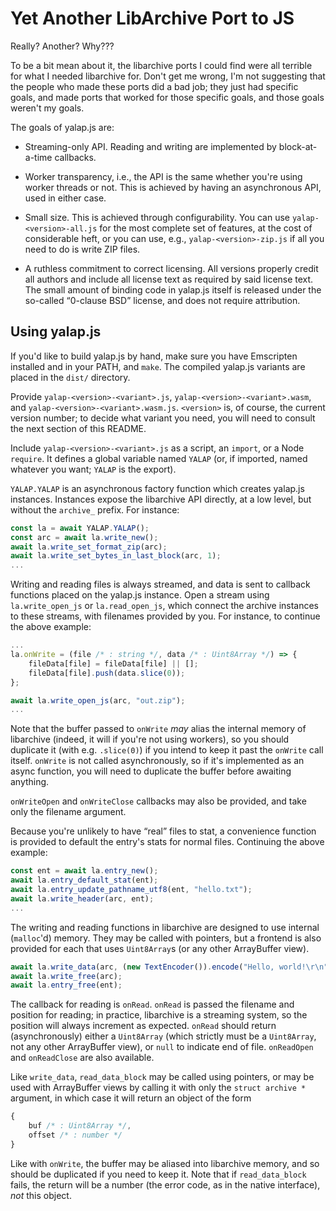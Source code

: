 # Yet Another LibArchive Port to JS

Really? Another? Why???

To be a bit mean about it, the libarchive ports I could find were all terrible
for what I needed libarchive for. Don't get me wrong, I'm not suggesting that
the people who made these ports did a bad job; they just had specific goals, and
made ports that worked for those specific goals, and those goals weren't my
goals.

The goals of yalap.js are:

 * Streaming-only API. Reading and writing are implemented by block-at-a-time
   callbacks.

 * Worker transparency, i.e., the API is the same whether you're using worker
   threads or not. This is achieved by having an asynchronous API, used in
   either case.

 * Small size. This is achieved through configurability. You can use
   `yalap-<version>-all.js` for the most complete set of features, at the cost
   of considerable heft, or you can use, e.g., `yalap-<version>-zip.js` if all
   you need to do is write ZIP files.

 * A ruthless commitment to correct licensing. All versions properly credit all
   authors and include all license text as required by said license text. The
   small amount of binding code in yalap.js itself is released under the
   so-called “0-clause BSD” license, and does not require attribution.


## Using yalap.js

If you'd like to build yalap.js by hand, make sure you have Emscripten installed
and in your PATH, and `make`. The compiled yalap.js variants are placed in the
`dist/` directory.

Provide `yalap-<version>-<variant>.js`, `yalap-<version>-<variant>.wasm`, and
`yalap-<version>-<variant>.wasm.js`. `<version>` is, of course, the current
version number; to decide what variant you need, you will need to consult the
next section of this README.

Include `yalap-<version>-<variant>.js` as a script, an `import`, or a Node
`require`. It defines a global variable named `YALAP` (or, if imported, named
whatever you want; `YALAP` is the export).

`YALAP.YALAP` is an asynchronous factory function which creates yalap.js
instances. Instances expose the libarchive API directly, at a low level, but
without the `archive_` prefix. For instance:

```js
const la = await YALAP.YALAP();
const arc = await la.write_new();
await la.write_set_format_zip(arc);
await la.write_set_bytes_in_last_block(arc, 1);
...
```

Writing and reading files is always streamed, and data is sent to callback
functions placed on the yalap.js instance. Open a stream using
`la.write_open_js` or `la.read_open_js`, which connect the archive instances to
these streams, with filenames provided by you. For instance, to continue the
above example:

```js
...
la.onWrite = (file /* : string */, data /* : Uint8Array */) => {
    fileData[file] = fileData[file] || [];
    fileData[file].push(data.slice(0));
};

await la.write_open_js(arc, "out.zip");
...
```

Note that the buffer passed to `onWrite` *may* alias the internal memory of
libarchive (indeed, it will if you're not using workers), so you should
duplicate it (with e.g. `.slice(0)`) if you intend to keep it past the `onWrite`
call itself. `onWrite` is not called asynchronously, so if it's implemented as
an async function, you will need to duplicate the buffer before awaiting
anything.

`onWriteOpen` and `onWriteClose` callbacks may also be provided, and take only
the filename argument.

Because you're unlikely to have “real” files to stat, a convenience function is
provided to default the entry's stats for normal files. Continuing the above
example:

```js
const ent = await la.entry_new();
await la.entry_default_stat(ent);
await la.entry_update_pathname_utf8(ent, "hello.txt");
await la.write_header(arc, ent);
...
```

The writing and reading functions in libarchive are designed to use internal
(`malloc`'d) memory. They may be called with pointers, but a frontend is also
provided for each that uses `Uint8Array`s (or any other ArrayBuffer view).

```js
await la.write_data(arc, (new TextEncoder()).encode("Hello, world!\r\n"));
await la.write_free(arc);
await la.entry_free(ent);
```

The callback for reading is `onRead`. `onRead` is passed the filename and
position for reading; in practice, libarchive is a streaming system, so the
position will always increment as expected. `onRead` should return
(asynchronously) either a `Uint8Array` (which strictly must be a `Uint8Array`,
not any other ArrayBuffer view), or `null` to indicate end of file. `onReadOpen`
and `onReadClose` are also available.

Like `write_data`, `read_data_block` may be called using pointers, or may be
used with ArrayBuffer views by calling it with only the `struct archive *`
argument, in which case it will return an object of the form
```js
{
    buf /* : Uint8Array */,
    offset /* : number */
}
```
Like with `onWrite`, the buffer may be aliased into libarchive memory, and so
should be duplicated if you need to keep it. Note that if `read_data_block`
fails, the return will be a number (the error code, as in the native interface),
*not* this object.
